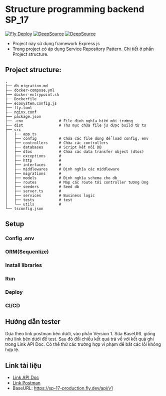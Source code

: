 # Structure programming backend SP_17

[![Fly Deploy](https://github.com/hahunavth/sp-be/actions/workflows/fly.yml/badge.svg)](https://github.com/hahunavth/sp-be/actions/workflows/fly.yml)
[![DeepSource](https://deepsource.io/gh/hahunavth/sp-be.svg/?label=active+issues&show_trend=true&token=97t8NqhWzrn9KdmWLvxuowG0)](https://deepsource.io/gh/hahunavth/sp-be/?ref=repository-badge)
[![DeepSource](https://deepsource.io/gh/hahunavth/sp-be.svg/?label=resolved+issues&show_trend=true&token=97t8NqhWzrn9KdmWLvxuowG0)](https://deepsource.io/gh/hahunavth/sp-be/?ref=repository-badge)

- Project này sử dụng framework Express js
- Trong project có áp dụng Service Repository Pattern. Chi tiết ở phần Project structure.

## Project structure:

```shell
.
├── db_migration.md
├── docker-compose.yml
├── docker-entrypoint.sh
├── Dockerfile
├── ecosystem.config.js
├── fly.toml
├── nginx.conf
├── package.json
├── .env                # File định nghĩa biến môi trường
├── dist                # Thư mục chứa file js được build từ ts
├── src
│   ├── app.ts
│   ├── config          # Chứa các file dùng để load config, env
│   ├── controllers     # Chứa các controllers
│   ├── databases       # Script kết nối DB
│   ├── dtos            # Chứa các data transfer object (dtos)
│   ├── exceptions      #
│   ├── http            #
│   ├── interfaces      #
│   ├── middlewares     # Định nghĩa các middleware
│   ├── migrations      #
│   ├── models          # Định nghĩa schema cho db
│   ├── routes          # Map các route tới controller tương ứng
│   ├── seeders         # Seed db
│   ├── server.ts       #
│   ├── services        # Business logic
│   ├── tests           # test
│   └── utils           #
└── tsconfig.json
```

## Setup
### Config .env
### ORM(Sequenlize)
### Install libraries
### Run
### Deploy
### CI/CD

## Hướng dẫn tester
<p>Dựa theo link postman bên dưới, vào phần Version 1. Sửa BaseURL giống như link bên dưới để test. Sau đó đối chiếu kết quả trả về với kết quả ghi trong Link API Doc. Có thể thử các trường hợp vi phạm để bắt các lỗi không hợp lệ.</p>


## Link tài liệu
<ul>
  <li><a href="https://husteduvn.sharepoint.com/:x:/s/IT44922022I-CGiang/EY666IL81J1HtFxlS2VlZRUB4jN1OfpGH_LN2Tg2Gj_5pQ?e=vp5ZuN">Link API Doc</a></li>
  <li><a href="https://www.postman.com/lunar-star-420883/workspace/sp-17/overview">Link Postman</a></li>
  <li>BaseURL: <a href="https://sp-17-production.fly.dev/api/v1">https://sp-17-production.fly.dev/api/v1</a></li>
</ul>
